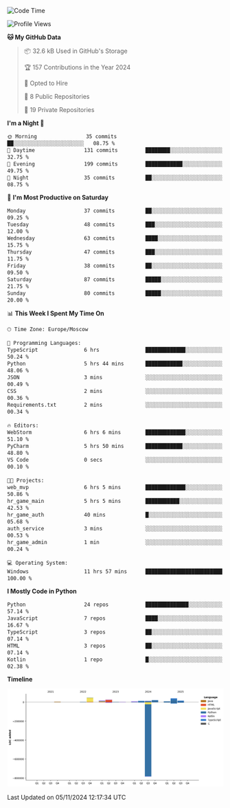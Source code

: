 <!--START_SECTION:waka-->
![Code Time](http://img.shields.io/badge/Code%20Time-550%20hrs%2023%20mins-blue)

![Profile Views](http://img.shields.io/badge/Profile%20Views-10-blue)

**🐱 My GitHub Data** 

> 📦 32.6 kB Used in GitHub's Storage 
 > 
> 🏆 157 Contributions in the Year 2024
 > 
> 💼 Opted to Hire
 > 
> 📜 8 Public Repositories 
 > 
> 🔑 19 Private Repositories 
 > 
**I'm a Night 🦉** 

```text
🌞 Morning                35 commits          ██░░░░░░░░░░░░░░░░░░░░░░░   08.75 % 
🌆 Daytime                131 commits         ████████░░░░░░░░░░░░░░░░░   32.75 % 
🌃 Evening                199 commits         ████████████░░░░░░░░░░░░░   49.75 % 
🌙 Night                  35 commits          ██░░░░░░░░░░░░░░░░░░░░░░░   08.75 % 
```
📅 **I'm Most Productive on Saturday** 

```text
Monday                   37 commits          ██░░░░░░░░░░░░░░░░░░░░░░░   09.25 % 
Tuesday                  48 commits          ███░░░░░░░░░░░░░░░░░░░░░░   12.00 % 
Wednesday                63 commits          ████░░░░░░░░░░░░░░░░░░░░░   15.75 % 
Thursday                 47 commits          ███░░░░░░░░░░░░░░░░░░░░░░   11.75 % 
Friday                   38 commits          ██░░░░░░░░░░░░░░░░░░░░░░░   09.50 % 
Saturday                 87 commits          █████░░░░░░░░░░░░░░░░░░░░   21.75 % 
Sunday                   80 commits          █████░░░░░░░░░░░░░░░░░░░░   20.00 % 
```


📊 **This Week I Spent My Time On** 

```text
🕑︎ Time Zone: Europe/Moscow

💬 Programming Languages: 
TypeScript               6 hrs               █████████████░░░░░░░░░░░░   50.24 % 
Python                   5 hrs 44 mins       ████████████░░░░░░░░░░░░░   48.06 % 
JSON                     3 mins              ░░░░░░░░░░░░░░░░░░░░░░░░░   00.49 % 
CSS                      2 mins              ░░░░░░░░░░░░░░░░░░░░░░░░░   00.36 % 
Requirements.txt         2 mins              ░░░░░░░░░░░░░░░░░░░░░░░░░   00.34 % 

🔥 Editors: 
WebStorm                 6 hrs 6 mins        █████████████░░░░░░░░░░░░   51.10 % 
PyCharm                  5 hrs 50 mins       ████████████░░░░░░░░░░░░░   48.80 % 
VS Code                  0 secs              ░░░░░░░░░░░░░░░░░░░░░░░░░   00.10 % 

🐱‍💻 Projects: 
web_mvp                  6 hrs 5 mins        █████████████░░░░░░░░░░░░   50.86 % 
hr_game_main             5 hrs 5 mins        ███████████░░░░░░░░░░░░░░   42.53 % 
hr_game_auth             40 mins             █░░░░░░░░░░░░░░░░░░░░░░░░   05.68 % 
auth_service             3 mins              ░░░░░░░░░░░░░░░░░░░░░░░░░   00.53 % 
hr_game_admin            1 min               ░░░░░░░░░░░░░░░░░░░░░░░░░   00.24 % 

💻 Operating System: 
Windows                  11 hrs 57 mins      █████████████████████████   100.00 % 
```

**I Mostly Code in Python** 

```text
Python                   24 repos            ██████████████░░░░░░░░░░░   57.14 % 
JavaScript               7 repos             ████░░░░░░░░░░░░░░░░░░░░░   16.67 % 
TypeScript               3 repos             ██░░░░░░░░░░░░░░░░░░░░░░░   07.14 % 
HTML                     3 repos             ██░░░░░░░░░░░░░░░░░░░░░░░   07.14 % 
Kotlin                   1 repo              █░░░░░░░░░░░░░░░░░░░░░░░░   02.38 % 
```



**Timeline**

![Lines of Code chart](https://raw.githubusercontent.com/adlemx/adlemx/main/assets/bar_graph.png)


 Last Updated on 05/11/2024 12:17:34 UTC
<!--END_SECTION:waka-->
